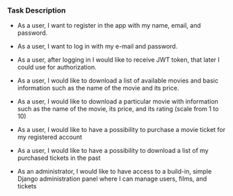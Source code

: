 ### Task Description

* As a user, I want to register in the app with my name, email, and password.

* As a user, I want to log in with my e-mail and password.

* As a user, after logging in I would like to receive JWT token, that later I could use for authorization.

* As a user, I would like to download a list of available movies and basic information such as the name of the movie and its price.

* As a user, I would like to download a particular movie with information such as the name of the movie, its price, and its rating (scale from 1 to 10)

* As a user, I would like to have a possibility to purchase a movie ticket for my registered account

* As a user, I would like to have a possibility to download a list of my purchased tickets in the past

* As an administrator, I would like to have access to a build-in, simple Django administration panel where I can manage users, films, and tickets
